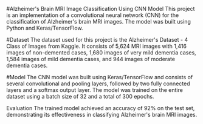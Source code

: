 #Alzheimer's Brain MRI Image Classification Using CNN Model
This project is an implementation of a convolutional neural network (CNN) for the classification of Alzheimer's brain MRI images. The model was built using Python and Keras/TensorFlow.

#Dataset
The dataset used for this project is the Alzheimer's Dataset - 4 Class of Images from Kaggle. It consists of 5,624 MRI images with 1,416 images of non-demented cases, 1,680 images of very mild dementia cases, 1,584 images of mild dementia cases, and 944 images of moderate dementia cases.

#Model
The CNN model was built using Keras/TensorFlow and consists of several convolutional and pooling layers, followed by two fully connected layers and a softmax output layer. The model was trained on the entire dataset using a batch size of 32 and a total of 300 epochs.

Evaluation
The trained model achieved an accuracy of 92% on the test set, demonstrating its effectiveness in classifying Alzheimer's brain MRI images.
